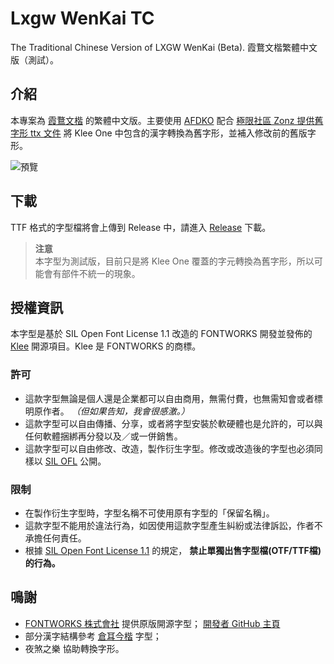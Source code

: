 # Lxgw WenKai TC
The Traditional Chinese Version of LXGW WenKai (Beta). 霞鶩文楷繁體中文版（測試）。

## 介紹
本專案為 [霞鶩文楷](https://github.com/lxgw/LxgwWenkai) 的繁體中文版。主要使用 [AFDKO](https://github.com/adobe-type-tools/afdko) 配合 [極限社區 Zonz 提供舊字形 ttx 文件](https://bbs.themex.net/showthread.php?t=16906063) 將 Klee One 中包含的漢字轉換為舊字形，並補入修改前的舊版字形。

![預覽](https://github.com/lxgw/LxgwWenkaiTC/raw/main/preview.png)

## 下載
TTF 格式的字型檔將會上傳到 Release 中，請進入 [Release](https://github.com/lxgw/LxgwWenKaiTC/releases) 下載。

> **注意**  
> 本字型为測試版，目前只是將 Klee One 覆蓋的字元轉換為舊字形，所以可能會有部件不統一的現象。

## 授權資訊
本字型是基於 SIL Open Font License 1.1 改造的 FONTWORKS 開發並發佈的 [Klee](https://github.com/fontworks-fonts/Klee) 開源項目。Klee 是 FONTWORKS 的商標。
### 許可
- 這款字型無論是個人還是企業都可以自由商用，無需付費，也無需知會或者標明原作者。 *（但如果告知，我會很感激。）*
- 這款字型可以自由傳播、分享，或者將字型安裝於軟硬體也是允許的，可以與任何軟體捆綁再分發以及／或一併銷售。
- 這款字型可以自由修改、改造，製作衍生字型。修改或改造後的字型也必須同樣以 [SIL OFL](https://scripts.sil.org/OFL) 公開。
### 限制
- 在製作衍生字型時，字型名稱不可使用原有字型的「保留名稱」。
- 這款字型不能用於違法行為，如因使用這款字型產生糾紛或法律訴訟，作者不承擔任何責任。
- 根據 [SIL Open Font License 1.1](https://scripts.sil.org/OFL) 的規定， **禁止單獨出售字型檔(OTF/TTF檔)的行為。**

## 鳴謝
- [FONTWORKS 株式會社](http://fontworks.co.jp) 提供原版開源字型； [開發者 GitHub 主頁](https://github.com/fontworks-fonts/)
- 部分漢字結構參考 [倉耳今楷](http://tsanger.cn/product) 字型；
- 夜煞之樂 協助轉換字形。
